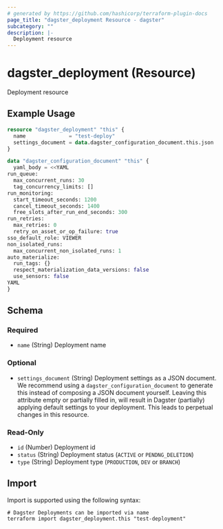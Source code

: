 ```yaml
---
# generated by https://github.com/hashicorp/terraform-plugin-docs
page_title: "dagster_deployment Resource - dagster"
subcategory: ""
description: |-
  Deployment resource
---
```


# dagster_deployment (Resource)

Deployment resource

## Example Usage

```terraform
resource "dagster_deployment" "this" {
  name              = "test-deploy"
  settings_document = data.dagster_configuration_document.this.json
}

data "dagster_configuration_document" "this" {
  yaml_body = <<YAML
run_queue:
  max_concurrent_runs: 30
  tag_concurrency_limits: []
run_monitoring:
  start_timeout_seconds: 1200
  cancel_timeout_seconds: 1400
  free_slots_after_run_end_seconds: 300
run_retries:
  max_retries: 0
  retry_on_asset_or_op_failure: true
sso_default_role: VIEWER
non_isolated_runs:
  max_concurrent_non_isolated_runs: 1
auto_materialize:
  run_tags: {}
  respect_materialization_data_versions: false
  use_sensors: false
YAML
}
```

<!-- schema generated by tfplugindocs -->
## Schema

### Required

- `name` (String) Deployment name

### Optional

- `settings_document` (String) Deployment settings as a JSON document. We recommend using a `dagster_configuration_document` to generate this instead of composing a JSON document yourself. Leaving this attribute empty or partially filled in, will result in Dagster (partially) applying default settings to your deployment. This leads to perpetual changes in this resource.

### Read-Only

- `id` (Number) Deployment id
- `status` (String) Deployment status (`ACTIVE` or `PENDNG_DELETION`)
- `type` (String) Deployment type (`PRODUCTION`, `DEV` or `BRANCH`)

## Import

Import is supported using the following syntax:

```shell
# Dagster Deployments can be imported via name
terraform import dagster_deployment.this "test-deployment"
```

